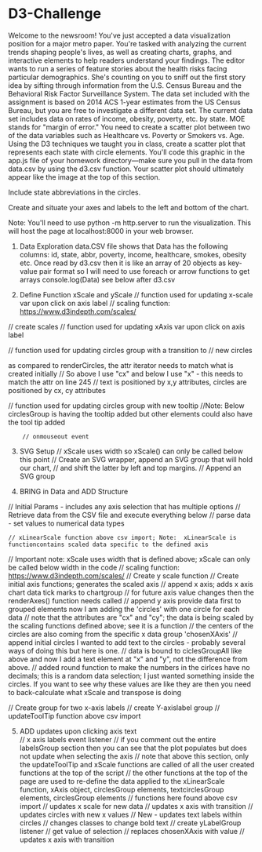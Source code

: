 # D3-Challenge

Welcome to the newsroom! You've just accepted a data visualization position for a major metro paper. You're tasked with analyzing the current trends shaping people's lives, as well as creating charts, graphs, and interactive elements to help readers understand your findings.
The editor wants to run a series of feature stories about the health risks facing particular demographics. She's counting on you to sniff out the first story idea by sifting through information from the U.S. Census Bureau and the Behavioral Risk Factor Surveillance System.
The data set included with the assignment is based on 2014 ACS 1-year estimates from the US Census Bureau, but you are free to investigate a different data set. The current data set includes data on rates of income, obesity, poverty, etc. by state. MOE stands for "margin of error."
You need to create a scatter plot between two of the data variables such as Healthcare vs. Poverty or Smokers vs. Age.
Using the D3 techniques we taught you in class, create a scatter plot that represents each state with circle elements. You'll code this graphic in the app.js file of your homework directory—make sure you pull in the data from data.csv by using the d3.csv function. Your scatter plot should ultimately appear like the image at the top of this section.


Include state abbreviations in the circles.


Create and situate your axes and labels to the left and bottom of the chart.


Note: You'll need to use python -m http.server to run the visualization. This will host the page at localhost:8000 in your web browser.

1.  Data Exploration 
 data.CSV file shows that Data has the following columns:  id, state, abbr, poverty, income, healthcare, smokes, obesity etc.
Once read by d3.csv then it is like an array of 20 objects as key-value pair format so I will need to use foreach or arrow functions to get arrays
console.log(Data) see below after d3.csv

2.  Define Function xScale and yScale
// function used for updating x-scale var upon click on axis label
// scaling function: https://www.d3indepth.com/scales/

 // create scales
  // function used for updating xAxis var upon click on axis label

  // function used for updating circles group with a transition to
  // new circles

 as compared to renderCircles, the attr iterator needs to match what is created initially
  // So above I use "cx" and below I use "x" -  this needs to match the attr on line 245
  // text is positioned by x,y attributes, circles are positioned by cx, cy attributes

  // function used for updating circles group with new tooltip
  //Note:  Below circlesGroup is having the tooltip added but other elements could also have the tool tip added

        // onmouseout event
3.  SVG Setup 
// xScale uses width so xScale() can only be called below this point
// Create an SVG wrapper, append an SVG group that will hold our chart,
// and shift the latter by left and top margins.
// Append an SVG group

4.  BRING in Data and ADD Structure 

// Initial Params - includes any axis selection that has multiple options
// Retrieve data from the CSV file and execute everything below
  // parse data - set values to numerical data types

    // xLinearScale function above csv import; Note:  xLinearScale is functioncontains scaled data specific to the defined axis
  // Important note:  xScale uses width that is defined above; xScale can only be called below width in the code
  // scaling function: https://www.d3indepth.com/scales/
   // Create y scale function
     // Create initial axis functions; generates the scaled axis
       // append x axis; adds x axis chart data tick marks to chartgroup
  // for future axis value changes then the renderAxes() function needs called
    // append y axis
    provide data first to grouped elements 
    now I am adding the 'circles' with one circle for each data
  // note that the attributes are "cx" and "cy"; the data is being scaled by the scaling functions defined above; see it is a function
  // the centers of the circles are also coming from the specific x data group 'chosenXAxis'
  // append initial circles
  I wanted to add text to the circles - probably several ways of doing this but here is one.
  // data is bound to ciclesGroupAll like above and now I add a text element at "x" and "y", not the difference from above.
  // added round function to make the numbers in the cirlces have no decimals; this is a random data selection; I just wanted something inside the circles. If you want to see why these values are like they are then you need to back-calculate what xScale and transpose is doing

   // Create group for two x-axis labels
   // create Y-axislabel group
   // updateToolTip function above csv import
  
  5.  ADD updates upon clicking axis text  
  // x axis labels event listener
  // if you comment out the entire labelsGroup section then you can see that the plot populates but does not update when selecting the axis
  // note that above this section, only the updateToolTip and xScale functions are called of all the user created functions at the top of the script
  // the other functions at the top of the page are used to re-define the data applied to the xLinearScale function, xAxis object, circlesGroup elements, textcirclesGroup elements, circlesGroup elements
         // functions here found above csv import
        // updates x scale for new data
                // updates x axis with transition
                  // updates circles with new x values
                   // New - updates text labels within circles
                        // changes classes to change bold text
                            // create yLabelGroup listener
                            // get value of selection
                                    // replaces chosenXAxis with value
      // updates x axis with transition